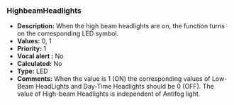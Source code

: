 ### HighbeamHeadlights

- **Description:** When the high beam headlights are on, the function turns on
the corresponding LED symbol.
- **Values:** 0, 1
- **Priority:** 1
- **Vocal alert :** No
- **Calculated:** No
- **Type:** LED	
- **Comments:** When the value is 1 (ON) the corresponding values of Low-Beam
HeadLights and Day-Time Headlights should be 0 (OFF). The value of High-beam
Headlights is independent of Antifog light.
